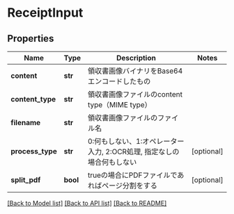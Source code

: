 # ReceiptInput

## Properties
Name | Type | Description | Notes
------------ | ------------- | ------------- | -------------
**content** | **str** | 領収書画像バイナリをBase64エンコードしたもの | 
**content_type** | **str** | 領収書画像ファイルのcontent type（MIME type） | 
**filename** | **str** | 領収書画像ファイルのファイル名 | 
**process_type** | **str** | 0:何もしない、1:オペレーター入力, 2:OCR処理, 指定なしの場合何もしない | [optional] 
**split_pdf** | **bool** | trueの場合にPDFファイルであればページ分割をする | [optional] 

[[Back to Model list]](../README.md#documentation-for-models) [[Back to API list]](../README.md#documentation-for-api-endpoints) [[Back to README]](../README.md)


